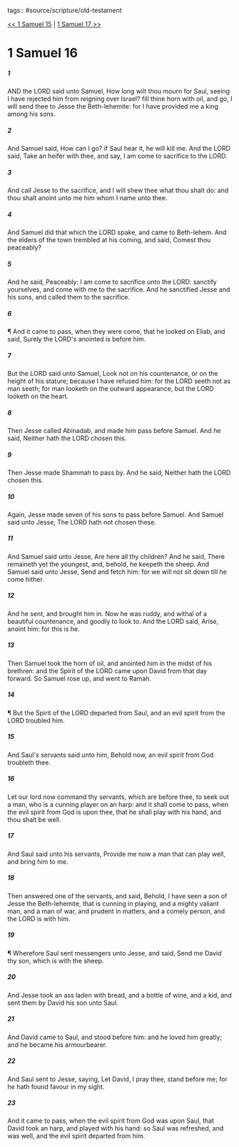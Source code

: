 tags:: #source/scripture/old-testament

[<< 1 Samuel 15](old-testament/09_1_Samuel/1_Samuel_15.md) | [1 Samuel 17 >>](old-testament/09_1_Samuel/1_Samuel_17.md)

# 1 Samuel 16

##### 1

AND the LORD said unto Samuel, How long wilt thou mourn for Saul, seeing I have rejected him from reigning over Israel? fill thine horn with oil, and go, I will send thee to Jesse the Beth-lehemite: for I have provided me a king among his sons.

##### 2

And Samuel said, How can I go? if Saul hear it, he will kill me. And the LORD said, Take an heifer with thee, and say, I am come to sacrifice to the LORD.

##### 3

And call Jesse to the sacrifice, and I will shew thee what thou shalt do: and thou shalt anoint unto me him whom I name unto thee.

##### 4

And Samuel did that which the LORD spake, and came to Beth-lehem. And the elders of the town trembled at his coming, and said, Comest thou peaceably?

##### 5

And he said, Peaceably: I am come to sacrifice unto the LORD: sanctify yourselves, and come with me to the sacrifice. And he sanctified Jesse and his sons, and called them to the sacrifice.

##### 6

¶ And it came to pass, when they were come, that he looked on Eliab, and said, Surely the LORD's anointed is before him.

##### 7

But the LORD said unto Samuel, Look not on his countenance, or on the height of his stature; because I have refused him: for the LORD seeth not as man seeth; for man looketh on the outward appearance, but the LORD looketh on the heart.

##### 8

Then Jesse called Abinadab, and made him pass before Samuel. And he said, Neither hath the LORD chosen this.

##### 9

Then Jesse made Shammah to pass by. And he said, Neither hath the LORD chosen this.

##### 10

Again, Jesse made seven of his sons to pass before Samuel. And Samuel said unto Jesse, The LORD hath not chosen these.

##### 11

And Samuel said unto Jesse, Are here all thy children? And he said, There remaineth yet the youngest, and, behold, he keepeth the sheep. And Samuel said unto Jesse, Send and fetch him: for we will not sit down till he come hither.

##### 12

And he sent, and brought him in. Now he was ruddy, and withal of a beautiful countenance, and goodly to look to. And the LORD said, Arise, anoint him: for this is he.

##### 13

Then Samuel took the horn of oil, and anointed him in the midst of his brethren: and the Spirit of the LORD came upon David from that day forward. So Samuel rose up, and went to Ramah.

##### 14

¶ But the Spirit of the LORD departed from Saul, and an evil spirit from the LORD troubled him.

##### 15

And Saul's servants said unto him, Behold now, an evil spirit from God troubleth thee.

##### 16

Let our lord now command thy servants, which are before thee, to seek out a man, who is a cunning player on an harp: and it shall come to pass, when the evil spirit from God is upon thee, that he shall play with his hand, and thou shalt be well.

##### 17

And Saul said unto his servants, Provide me now a man that can play well, and bring him to me.

##### 18

Then answered one of the servants, and said, Behold, I have seen a son of Jesse the Beth-lehemite, that is cunning in playing, and a mighty valiant man, and a man of war, and prudent in matters, and a comely person, and the LORD is with him.

##### 19

¶ Wherefore Saul sent messengers unto Jesse, and said, Send me David thy son, which is with the sheep.

##### 20

And Jesse took an ass laden with bread, and a bottle of wine, and a kid, and sent them by David his son unto Saul.

##### 21

And David came to Saul, and stood before him: and he loved him greatly; and he became his armourbearer.

##### 22

And Saul sent to Jesse, saying, Let David, I pray thee, stand before me; for he hath found favour in my sight.

##### 23

And it came to pass, when the evil spirit from God was upon Saul, that David took an harp, and played with his hand: so Saul was refreshed, and was well, and the evil spirit departed from him.
